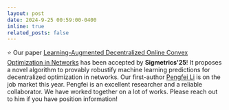 ```yaml
---
layout: post
date: 2024-9-25 00:59:00-0400
inline: true
related_posts: false
---
```


:star: Our paper [Learning-Augmented Decentralized Online Convex Optimization in Networks](https://arxiv.org/abs/2306.10158) has been accepted by **Sigmetrics'25**! It proposes a novel algorithm to provably robustify machine learning predictions for decentralized optimization in networks. Our first-author [Pengfei Li](https://www.cs.ucr.edu/~pli081/) is on the job market this year. Pengfei is an excellent researcher and a reliable collaborator. We have worked together on a lot of works. Please reach out to him if you have position information!

